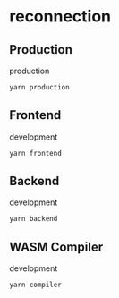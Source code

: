 # reconnection

## Production

production

```sh
yarn production
```

## Frontend

development

```sh
yarn frontend
```

## Backend

development

```sh
yarn backend
```

## WASM Compiler

development

```sh
yarn compiler
```
